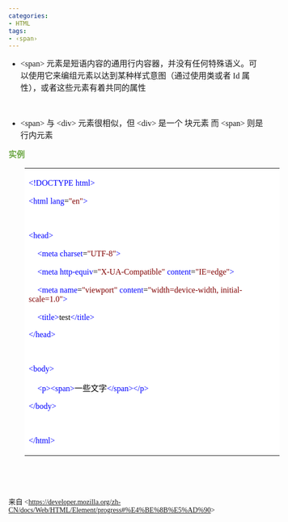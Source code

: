 ```yaml
---
categories:
- HTML
tags:
- ‹span›
---
```


<ul style="list-style-type:disc">
    <li><span style="font-size:12.0pt"><span style="font-family:&quot;Comic Sans MS&quot;">&lt;span&gt;
            </span></span><span style="font-size:12.0pt"><span
                style="font-family:&quot;Microsoft YaHei UI&quot;">元素是短语内容的通用行内容器，并没有任何特殊语义。可以使用它来编组元素以达到某种样式意图（通过使用类或者</span></span><span
            style="font-size:12.0pt"><span style="font-family:&quot;Comic Sans MS&quot;"> Id </span></span><span
            style="font-size:12.0pt"><span
                style="font-family:&quot;Microsoft YaHei UI&quot;">属性），或者这些元素有着共同的属性</span></span></li>
</ul>
<p><span style="font-size:12.0pt"><span style="font-family:&quot;Comic Sans MS&quot;">&nbsp;</span></span></p>
<ul style="list-style-type:disc">
    <li><span style="font-size:12.0pt"><span style="font-family:&quot;Comic Sans MS&quot;">&lt;span&gt;
            </span></span><span style="font-size:12.0pt"><span
                style="font-family:&quot;Microsoft YaHei UI&quot;">与</span></span><span style="font-size:12.0pt"><span
                style="font-family:&quot;Comic Sans MS&quot;"> &lt;div&gt;
            </span></span><span style="font-size:12.0pt"><span
                style="font-family:&quot;Microsoft YaHei UI&quot;">元素很相似，但</span></span><span
            style="font-size:12.0pt"><span style="font-family:&quot;Comic Sans MS&quot;"> &lt;div&gt;
            </span></span><span style="font-size:12.0pt"><span style="font-family:&quot;Microsoft YaHei UI&quot;">是一个
                块元素 而</span></span><span style="font-size:12.0pt"><span style="font-family:&quot;Comic Sans MS&quot;">
                &lt;span&gt;
            </span></span><span style="font-size:12.0pt"><span style="font-family:&quot;Microsoft YaHei UI&quot;">则是
                行内元素</span></span></li>
</ul>
<p><span style="font-size:12.0pt"><span style="font-family:&quot;Microsoft YaHei UI&quot;"><span
                style="color:#6da845"><strong>实例</strong></span></span></span></p>
<table cellspacing="0" summary=""
    style="border-collapse:collapse; border-color:#a3a3a3; border-style:solid; border-width:0px; margin-left:32px; margin-left:32px;"
    class=" cke_show_border">
    <tbody>
        <tr>
            <td
                style="background-color:white; border-bottom:0px; border-left:0px; border-right:0px; border-top:0px; vertical-align:top; width:5.9611in">
                <p><span style="font-size:12.0pt"><span style="font-family:&quot;Comic Sans MS&quot;"><span
                                style="color:blue">&lt;!DOCTYPE</span></span>&nbsp;<span
                            style="font-family:&quot;Comic Sans MS&quot;"><span
                                style="color:blue">html&gt;</span></span></span></p>
                <p><span style="font-size:12.0pt"><span style="font-family:&quot;Comic Sans MS&quot;"><span
                                style="color:blue">&lt;html</span></span>&nbsp;<span
                            style="font-family:&quot;Comic Sans MS&quot;"><span
                                style="color:blue">lang</span></span><span
                            style="font-family:&quot;Comic Sans MS&quot;"><span style="color:black">=</span></span><span
                            style="font-family:&quot;Comic Sans MS&quot;"><span
                                style="color:maroon">"en"</span></span><span
                            style="font-family:&quot;Comic Sans MS&quot;"><span
                                style="color:blue">&gt;</span></span></span></p>
                <p><span style="font-size:12.0pt"><span
                            style="font-family:&quot;Comic Sans MS&quot;">&nbsp;</span></span></p>
                <p><span style="font-size:12.0pt"><span style="font-family:&quot;Comic Sans MS&quot;"><span
                                style="color:blue">&lt;head&gt;</span></span></span></p>
                <p><span style="font-size:12.0pt">&nbsp;&nbsp;&nbsp;&nbsp;<span
                            style="font-family:&quot;Comic Sans MS&quot;"><span
                                style="color:blue">&lt;meta</span></span>&nbsp;<span
                            style="font-family:&quot;Comic Sans MS&quot;"><span
                                style="color:blue">charset</span></span><span
                            style="font-family:&quot;Comic Sans MS&quot;"><span style="color:black">=</span></span><span
                            style="font-family:&quot;Comic Sans MS&quot;"><span
                                style="color:maroon">"UTF-8"</span></span><span
                            style="font-family:&quot;Comic Sans MS&quot;"><span
                                style="color:blue">&gt;</span></span></span></p>
                <p><span style="font-size:12.0pt">&nbsp;&nbsp;&nbsp;&nbsp;<span
                            style="font-family:&quot;Comic Sans MS&quot;"><span
                                style="color:blue">&lt;meta</span></span>&nbsp;<span
                            style="font-family:&quot;Comic Sans MS&quot;"><span
                                style="color:blue">http-equiv</span></span><span
                            style="font-family:&quot;Comic Sans MS&quot;"><span style="color:black">=</span></span><span
                            style="font-family:&quot;Comic Sans MS&quot;"><span
                                style="color:maroon">"X-UA-Compatible"</span></span>&nbsp;<span
                            style="font-family:&quot;Comic Sans MS&quot;"><span
                                style="color:blue">content</span></span><span
                            style="font-family:&quot;Comic Sans MS&quot;"><span style="color:black">=</span></span><span
                            style="font-family:&quot;Comic Sans MS&quot;"><span
                                style="color:maroon">"IE=edge"</span></span><span
                            style="font-family:&quot;Comic Sans MS&quot;"><span
                                style="color:blue">&gt;</span></span></span></p>
                <p><span style="font-size:12.0pt">&nbsp;&nbsp;&nbsp;&nbsp;<span
                            style="font-family:&quot;Comic Sans MS&quot;"><span
                                style="color:blue">&lt;meta</span></span>&nbsp;<span
                            style="font-family:&quot;Comic Sans MS&quot;"><span
                                style="color:blue">name</span></span><span
                            style="font-family:&quot;Comic Sans MS&quot;"><span style="color:black">=</span></span><span
                            style="font-family:&quot;Comic Sans MS&quot;"><span
                                style="color:maroon">"viewport"</span></span>&nbsp;<span
                            style="font-family:&quot;Comic Sans MS&quot;"><span
                                style="color:blue">content</span></span><span
                            style="font-family:&quot;Comic Sans MS&quot;"><span style="color:black">=</span></span><span
                            style="font-family:&quot;Comic Sans MS&quot;"><span
                                style="color:maroon">"width=device-width,</span></span>&nbsp;<span
                            style="font-family:&quot;Comic Sans MS&quot;"><span
                                style="color:maroon">initial-scale=1.0"</span></span><span
                            style="font-family:&quot;Comic Sans MS&quot;"><span
                                style="color:blue">&gt;</span></span></span></p>
                <p><span style="font-size:12.0pt">&nbsp;&nbsp;&nbsp;&nbsp;<span
                            style="font-family:&quot;Comic Sans MS&quot;"><span
                                style="color:blue">&lt;title&gt;</span></span><span
                            style="font-family:&quot;Comic Sans MS&quot;"><span
                                style="color:black">test</span></span><span
                            style="font-family:&quot;Comic Sans MS&quot;"><span
                                style="color:blue">&lt;/title&gt;</span></span></span></p>
                <p><span style="font-size:12.0pt"><span style="font-family:&quot;Comic Sans MS&quot;"><span
                                style="color:blue">&lt;/head&gt;</span></span></span></p>
                <p><span style="font-size:12.0pt"><span
                            style="font-family:&quot;Comic Sans MS&quot;">&nbsp;</span></span></p>
                <p><span style="font-size:12.0pt"><span style="font-family:&quot;Comic Sans MS&quot;"><span
                                style="color:blue">&lt;body&gt;</span></span></span></p>
                <p><span style="font-size:12.0pt">&nbsp;&nbsp;&nbsp;&nbsp;<span
                            style="font-family:&quot;Comic Sans MS&quot;"><span
                                style="color:blue">&lt;p&gt;&lt;span&gt;</span></span><span
                            style="font-family:&quot;Microsoft YaHei UI&quot;"><span
                                style="color:black">一些文字</span></span><span
                            style="font-family:&quot;Comic Sans MS&quot;"><span
                                style="color:blue">&lt;/span&gt;&lt;/p&gt;</span></span></span></p>
                <p><span style="font-size:12.0pt"><span style="font-family:&quot;Comic Sans MS&quot;"><span
                                style="color:blue">&lt;/body&gt;</span></span></span></p>
                <p><span style="font-size:12.0pt"><span
                            style="font-family:&quot;Comic Sans MS&quot;">&nbsp;</span></span></p>
                <p><span style="font-size:12.0pt"><span style="font-family:&quot;Comic Sans MS&quot;"><span
                                style="color:blue">&lt;/html&gt;</span></span></span></p>
            </td>
        </tr>
    </tbody>
</table>
<p><span style="font-size:12.0pt"><span style="font-family:&quot;Microsoft YaHei UI&quot;"><span
                style="color:#1b1b1b">&nbsp;</span></span></span></p>
<p><span style="font-size:12.0pt"><span style="font-family:&quot;Microsoft YaHei UI&quot;">&nbsp;</span></span></p>
<p><span style="font-family:&quot;Microsoft YaHei UI&quot;">来自</span><span
        style="font-family:&quot;Comic Sans MS&quot;"> &lt;</span><a
        data-cke-saved-href="https://developer.mozilla.org/zh-CN/docs/Web/HTML/Element/progress#%E4%BE%8B%E5%AD%90"
        href="https://developer.mozilla.org/zh-CN/docs/Web/HTML/Element/progress#%E4%BE%8B%E5%AD%90"><span
            style="font-family:&quot;Comic Sans MS&quot;">https://developer.mozilla.org/zh-CN/docs/Web/HTML/Element/progress#%E4%BE%8B%E5%AD%90</span></a><span
        style="font-family:&quot;Comic Sans MS&quot;">&gt; </span></p>
<p><span style="font-size:12.0pt"><span style="font-family:&quot;Microsoft YaHei UI&quot;">&nbsp;</span></span></p>
<p><span style="font-size:12.0pt"><span style="font-family:&quot;Comic Sans MS&quot;">&nbsp;</span></span></p>